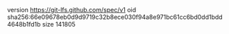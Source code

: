 version https://git-lfs.github.com/spec/v1
oid sha256:66e09678eb0d9d9719c32b8ece030f94a8e971bc61cc6bd0dd1bdd4648b1fd1b
size 141805

